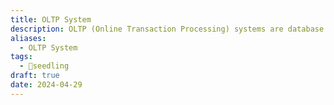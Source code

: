 ```yaml
---
title: OLTP System
description: OLTP (Online Transaction Processing) systems are database management systems optimized for processing high volumes of transactional data in real-time. They are designed to support day-to-day operational tasks such as adding, modifying, or deleting records in a database. OLTP systems typically prioritize fast and efficient transaction processing, ensuring data integrity and concurrency control while maintaining high availability and responsiveness for users.
aliases:
  - OLTP System
tags:
  - 🌱seedling
draft: true
date: 2024-04-29
---
```

